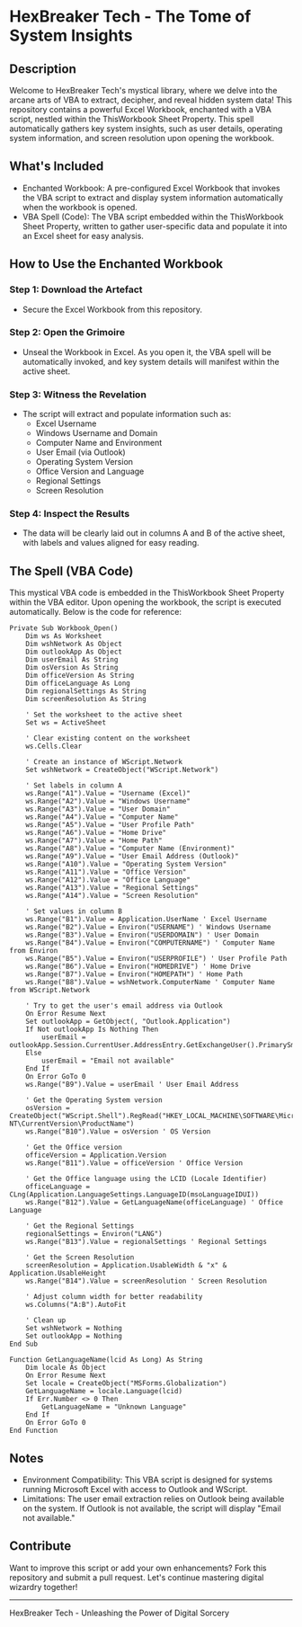 # HexBreaker Tech - The Tome of System Insights

## Description

Welcome to HexBreaker Tech's mystical library, where we delve into the arcane arts of VBA to extract, decipher, and reveal hidden system data! This repository contains a powerful Excel Workbook, enchanted with a VBA script, nestled within the ThisWorkbook Sheet Property. This spell automatically gathers key system insights, such as user details, operating system information, and screen resolution upon opening the workbook.

## What's Included

- Enchanted Workbook: A pre-configured Excel Workbook that invokes the VBA script to extract and display system information automatically when the workbook is opened.
- VBA Spell (Code): The VBA script embedded within the ThisWorkbook Sheet Property, written to gather user-specific data and populate it into an Excel sheet for easy analysis.

## How to Use the Enchanted Workbook

### Step 1: Download the Artefact

- Secure the Excel Workbook from this repository.

### Step 2: Open the Grimoire

- Unseal the Workbook in Excel. As you open it, the VBA spell will be automatically invoked, and key system details will manifest within the active sheet.

### Step 3: Witness the Revelation

- The script will extract and populate information such as:
  - Excel Username
  - Windows Username and Domain
  - Computer Name and Environment
  - User Email (via Outlook)
  - Operating System Version
  - Office Version and Language
  - Regional Settings
  - Screen Resolution

### Step 4: Inspect the Results

- The data will be clearly laid out in columns A and B of the active sheet, with labels and values aligned for easy reading.

## The Spell (VBA Code)

This mystical VBA code is embedded in the ThisWorkbook Sheet Property within the VBA editor. Upon opening the workbook, the script is executed automatically. Below is the code for reference:

```vba
Private Sub Workbook_Open()
    Dim ws As Worksheet
    Dim wshNetwork As Object
    Dim outlookApp As Object
    Dim userEmail As String
    Dim osVersion As String
    Dim officeVersion As String
    Dim officeLanguage As Long
    Dim regionalSettings As String
    Dim screenResolution As String
    
    ' Set the worksheet to the active sheet
    Set ws = ActiveSheet

    ' Clear existing content on the worksheet
    ws.Cells.Clear

    ' Create an instance of WScript.Network
    Set wshNetwork = CreateObject("WScript.Network")

    ' Set labels in column A
    ws.Range("A1").Value = "Username (Excel)"
    ws.Range("A2").Value = "Windows Username"
    ws.Range("A3").Value = "User Domain"
    ws.Range("A4").Value = "Computer Name"
    ws.Range("A5").Value = "User Profile Path"
    ws.Range("A6").Value = "Home Drive"
    ws.Range("A7").Value = "Home Path"
    ws.Range("A8").Value = "Computer Name (Environment)"
    ws.Range("A9").Value = "User Email Address (Outlook)"
    ws.Range("A10").Value = "Operating System Version"
    ws.Range("A11").Value = "Office Version"
    ws.Range("A12").Value = "Office Language"
    ws.Range("A13").Value = "Regional Settings"
    ws.Range("A14").Value = "Screen Resolution"

    ' Set values in column B
    ws.Range("B1").Value = Application.UserName ' Excel Username
    ws.Range("B2").Value = Environ("USERNAME") ' Windows Username
    ws.Range("B3").Value = Environ("USERDOMAIN") ' User Domain
    ws.Range("B4").Value = Environ("COMPUTERNAME") ' Computer Name from Environ
    ws.Range("B5").Value = Environ("USERPROFILE") ' User Profile Path
    ws.Range("B6").Value = Environ("HOMEDRIVE") ' Home Drive
    ws.Range("B7").Value = Environ("HOMEPATH") ' Home Path
    ws.Range("B8").Value = wshNetwork.ComputerName ' Computer Name from WScript.Network

    ' Try to get the user's email address via Outlook
    On Error Resume Next
    Set outlookApp = GetObject(, "Outlook.Application")
    If Not outlookApp Is Nothing Then
        userEmail = outlookApp.Session.CurrentUser.AddressEntry.GetExchangeUser().PrimarySmtpAddress
    Else
        userEmail = "Email not available"
    End If
    On Error GoTo 0
    ws.Range("B9").Value = userEmail ' User Email Address

    ' Get the Operating System version
    osVersion = CreateObject("WScript.Shell").RegRead("HKEY_LOCAL_MACHINE\SOFTWARE\Microsoft\Windows NT\CurrentVersion\ProductName")
    ws.Range("B10").Value = osVersion ' OS Version

    ' Get the Office version
    officeVersion = Application.Version
    ws.Range("B11").Value = officeVersion ' Office Version

    ' Get the Office language using the LCID (Locale Identifier)
    officeLanguage = CLng(Application.LanguageSettings.LanguageID(msoLanguageIDUI))
    ws.Range("B12").Value = GetLanguageName(officeLanguage) ' Office Language

    ' Get the Regional Settings
    regionalSettings = Environ("LANG")
    ws.Range("B13").Value = regionalSettings ' Regional Settings

    ' Get the Screen Resolution
    screenResolution = Application.UsableWidth & "x" & Application.UsableHeight
    ws.Range("B14").Value = screenResolution ' Screen Resolution

    ' Adjust column width for better readability
    ws.Columns("A:B").AutoFit

    ' Clean up
    Set wshNetwork = Nothing
    Set outlookApp = Nothing
End Sub

Function GetLanguageName(lcid As Long) As String
    Dim locale As Object
    On Error Resume Next
    Set locale = CreateObject("MSForms.Globalization")
    GetLanguageName = locale.Language(lcid)
    If Err.Number <> 0 Then
        GetLanguageName = "Unknown Language"
    End If
    On Error GoTo 0
End Function
```

## Notes

- Environment Compatibility: This VBA script is designed for systems running Microsoft Excel with access to Outlook and WScript.
- Limitations: The user email extraction relies on Outlook being available on the system. If Outlook is not available, the script will display "Email not available."

## Contribute

Want to improve this script or add your own enhancements? Fork this repository and submit a pull request. Let's continue mastering digital wizardry together!

---

HexBreaker Tech - Unleashing the Power of Digital Sorcery
```
